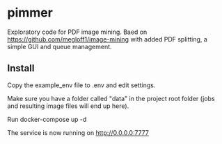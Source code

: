 # pimmer
Exploratory code for PDF image mining. Baed on https://github.com/megloff1/image-mining with added PDF splitting, a simple GUI and queue management.

## Install

Copy the example_env file to .env and edit settings.

Make sure you have a folder called "data" in the project root folder (jobs and resulting image files will end up here).

Run docker-compose up -d

The service is now running on http://0.0.0.0:7777

